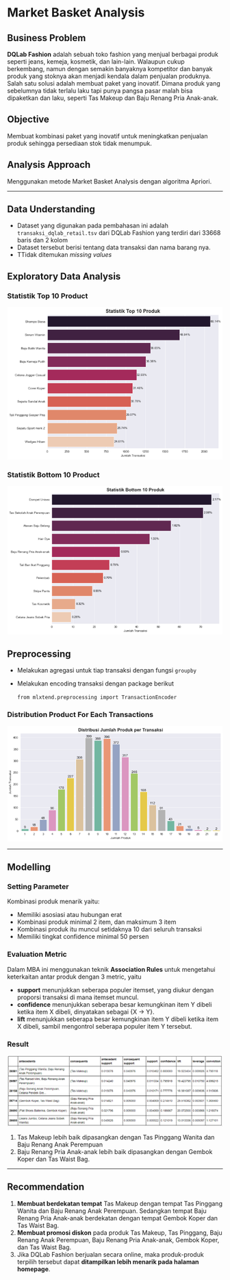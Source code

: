 # Market Basket Analysis

## Business Problem
**DQLab Fashion** adalah sebuah toko fashion yang menjual berbagai produk seperti jeans, kemeja, kosmetik, dan lain-lain. Walaupun cukup berkembang, namun dengan semakin banyaknya kompetitor dan banyak produk yang stoknya akan menjadi kendala dalam penjualan produknya. Salah satu solusi adalah membuat paket yang inovatif. Dimana produk yang sebelumnya tidak terlalu laku tapi punya pangsa pasar malah bisa dipaketkan dan laku, seperti Tas Makeup dan Baju Renang Pria Anak-anak.

## Objective
Membuat kombinasi paket yang inovatif untuk meningkatkan penjualan produk sehingga persediaan stok tidak menumpuk.

## Analysis Approach
Menggunakan metode Market Basket Analysis dengan algoritma Apriori.

<hr>

## Data Understanding
- Dataset yang digunakan pada pembahasan ini adalah `transaksi_dqlab_retail.tsv` dari DQLab Fashion yang terdiri dari 33668 baris dan 2 kolom
- Dataset tersebut berisi tentang data transaksi dan nama barang nya.
- TTidak ditemukan *missing values*

## Exploratory Data Analysis
### Statistik Top 10 Product
![top10](/img/top10_product.png?raw=true)

### Statistik Bottom 10 Product
![bottom10](/img/bottom10_product.png?raw=true)


## Preprocessing
- Melakukan agregasi untuk tiap transaksi dengan fungsi `groupby`
- Melakukan encoding transaksi dengan package berikut

    ```from mlxtend.preprocessing import TransactionEncoder```

### Distribution Product For Each Transactions
![transactions](/img/transactions.png?raw=true)


<hr>

## Modelling
### Setting Parameter
Kombinasi produk menarik yaitu:
* Memiliki asosiasi atau hubungan erat
* Kombinasi produk minimal 2 item, dan maksimum 3 item
* Kombinasi produk itu muncul setidaknya 10 dari seluruh transaksi
* Memiliki tingkat confidence minimal 50 persen

### Evaluation Metric
Dalam MBA ini menggunakan teknik **Association Rules** untuk mengetahui keterkaitan antar produk dengan 3 metric, yaitu
- **support** menunjukkan seberapa populer itemset, yang diukur dengan proporsi transaksi di mana itemset muncul.
- **confidence** menunjukkan seberapa besar kemungkinan item Y dibeli ketika item X dibeli, dinyatakan sebagai {X -> Y}.
- **lift** menunjukkan seberapa besar kemungkinan item Y dibeli ketika item X dibeli, sambil mengontrol seberapa populer item Y tersebut.

### Result
![mba](/img/MBA_result.png?raw=true)
1. Tas Makeup lebih baik dipasangkan dengan Tas Pinggang Wanita dan Baju Renang Anak Perempuan
2. Baju Renang Pria Anak-anak lebih baik dipasangkan dengan Gembok Koper dan Tas Waist Bag.

<hr>

## Recommendation
1. **Membuat berdekatan tempat** Tas Makeup dengan tempat Tas Pinggang Wanita dan Baju Renang Anak Perempuan. Sedangkan tempat Baju Renang Pria Anak-anak berdekatan dengan tempat Gembok Koper dan Tas Waist Bag.
2. **Membuat promosi diskon** pada produk Tas Makeup, Tas Pinggang, Baju Renang Anak Perempuan, Baju Renang Pria Anak-anak, Gembok Koper, dan Tas Waist Bag.
3. Jika DQLab Fashion berjualan secara online, maka produk-produk terpilih tersebut dapat **ditampilkan lebih menarik pada halaman homepage**.
